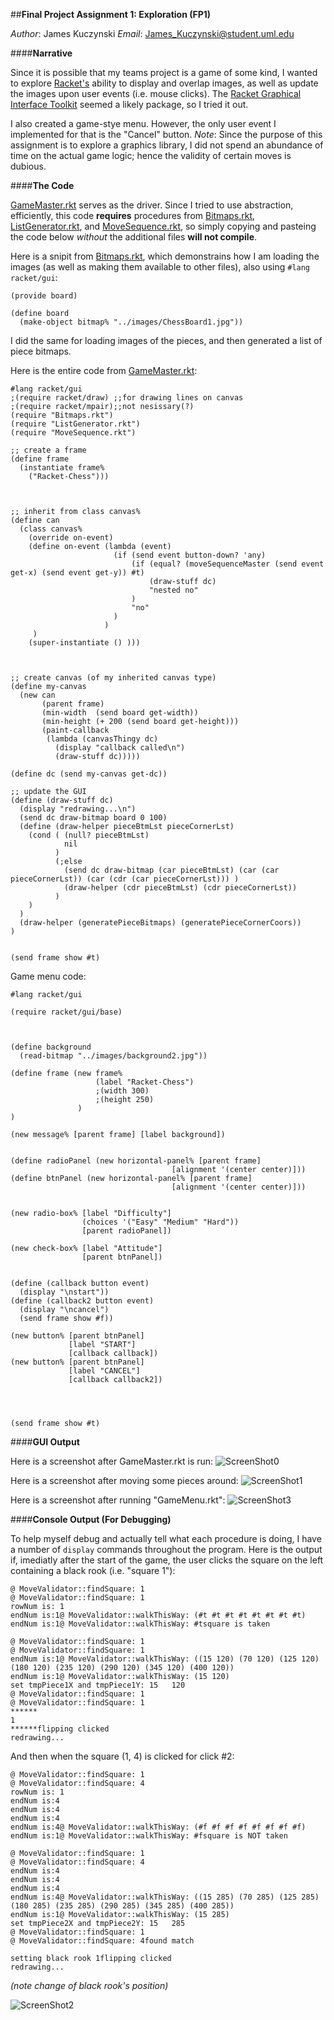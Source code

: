 ##**Final Project Assignment 1: Exploration (FP1)**

*Author*: James Kuczynski
*Email*: James_Kuczynski@student.uml.edu

####**Narrative**

Since it is possible that my teams project is a game of some kind, I wanted to explore [Racket's][1] ability to display and overlap images, as well as update the images upon user events (i.e. mouse clicks).  The [Racket Graphical Interface Toolkit][2] seemed a likely package, so I tried it out.

I also created a game-stye menu.  However, the only user event I implemented for that is the "Cancel" button.
*Note*: Since the purpose of this assignment is to explore a graphics library, I did not spend
an abundance of time on the actual game logic; hence the validity of certain moves is dubious.

####**The Code**

[GameMaster.rkt][6] serves as the driver.  Since I tried to use abstraction, efficiently, this code **requires** procedures from [Bitmaps.rkt][3], [ListGenerator.rkt][4], and [MoveSequence.rkt][5], so simply copying and pasteing the code below *without* the additional files **will not compile**.

Here is a snipit from [Bitmaps.rkt][3], which demonstrains how I am loading the images (as well as making them available to other files), also using ```#lang racket/gui```:
```
(provide board)

(define board
  (make-object bitmap% "../images/ChessBoard1.jpg"))
```
I did the same for loading images of the pieces, and then generated a list of piece bitmaps.



Here is the entire code from [GameMaster.rkt][6]:
```
#lang racket/gui
;(require racket/draw) ;;for drawing lines on canvas
;(require racket/mpair);;not nesissary(?)
(require "Bitmaps.rkt")
(require "ListGenerator.rkt")
(require "MoveSequence.rkt")

;; create a frame
(define frame
  (instantiate frame%
    ("Racket-Chess")))



;; inherit from class canvas%
(define can
  (class canvas% 
    (override on-event)
    (define on-event (lambda (event)
                       (if (send event button-down? 'any)
                           (if (equal? (moveSequenceMaster (send event get-x) (send event get-y)) #t)
                               (draw-stuff dc)
                               "nested no"
                           )
                           "no"
                       )
                     )
     )
    (super-instantiate () )))



;; create canvas (of my inherited canvas type)
(define my-canvas
  (new can
       (parent frame)
       (min-width  (send board get-width))
       (min-height (+ 200 (send board get-height)))
       (paint-callback
        (lambda (canvasThingy dc)
          (display "callback called\n")
          (draw-stuff dc)))))

(define dc (send my-canvas get-dc))

;; update the GUI
(define (draw-stuff dc)
  (display "redrawing...\n")
  (send dc draw-bitmap board 0 100)
  (define (draw-helper pieceBtmLst pieceCornerLst)
    (cond ( (null? pieceBtmLst)
            nil
          )
          (;else
            (send dc draw-bitmap (car pieceBtmLst) (car (car pieceCornerLst)) (car (cdr (car pieceCornerLst))) )
            (draw-helper (cdr pieceBtmLst) (cdr pieceCornerLst))
          )
    )
  )
  (draw-helper (generatePieceBitmaps) (generatePieceCornerCoors))
)


(send frame show #t)
```

Game menu code:
```
#lang racket/gui

(require racket/gui/base)



(define background
  (read-bitmap "../images/background2.jpg"))

(define frame (new frame%
                   (label "Racket-Chess")
                   ;(width 300)
                   ;(height 250)
               )
)

(new message% [parent frame] [label background])


(define radioPanel (new horizontal-panel% [parent frame]
                                    [alignment '(center center)]))
(define btnPanel (new horizontal-panel% [parent frame]
                                    [alignment '(center center)]))


(new radio-box% [label "Difficulty"]
                (choices '("Easy" "Medium" "Hard"))
                [parent radioPanel])

(new check-box% [label "Attitude"]
                [parent btnPanel])


(define (callback button event)
  (display "\nstart"))
(define (callback2 button event)
  (display "\ncancel")
  (send frame show #f))

(new button% [parent btnPanel]
             [label "START"]
             [callback callback])
(new button% [parent btnPanel]
             [label "CANCEL"]
             [callback callback2])




(send frame show #t)
```


####**GUI Output**

Here is a screenshot after GameMaster.rkt is run:
![ScreenShot0](https://github.com/DeepBlue14/Racket-Chess/blob/master/doc/racketChess0.png)


Here is a screenshot after moving some pieces around:
![ScreenShot1](https://github.com/DeepBlue14/Racket-Chess/blob/master/doc/racketChess1.png)

Here is a screenshot after running "GameMenu.rkt":
![ScreenShot3](https://github.com/DeepBlue14/Racket-Chess/blob/master/doc/racketChess3.png)


####**Console Output (For Debugging)**

To help myself debug and actually tell what each procedure is doing, I have a number of ```display``` commands throughout the program.  Here is the output if, imediatly after the start of the game, the user clicks the square on the left containing a black rook (i.e. "square 1"):
```
@ MoveValidator::findSquare: 1
@ MoveValidator::findSquare: 1
rowNum is: 1
endNum is:1@ MoveValidator::walkThisWay: (#t #t #t #t #t #t #t #t)
endNum is:1@ MoveValidator::walkThisWay: #tsquare is taken

@ MoveValidator::findSquare: 1
@ MoveValidator::findSquare: 1
endNum is:1@ MoveValidator::walkThisWay: ((15 120) (70 120) (125 120) (180 120) (235 120) (290 120) (345 120) (400 120))
endNum is:1@ MoveValidator::walkThisWay: (15 120)
set tmpPiece1X and tmpPiece1Y: 15   120
@ MoveValidator::findSquare: 1
@ MoveValidator::findSquare: 1
******
1
******flipping clicked
redrawing...
``` 

And then when the square (1, 4) is clicked for click #2:
```
@ MoveValidator::findSquare: 1
@ MoveValidator::findSquare: 4
rowNum is: 1
endNum is:4
endNum is:4
endNum is:4
endNum is:4@ MoveValidator::walkThisWay: (#f #f #f #f #f #f #f #f)
endNum is:1@ MoveValidator::walkThisWay: #fsquare is NOT taken

@ MoveValidator::findSquare: 1
@ MoveValidator::findSquare: 4
endNum is:4
endNum is:4
endNum is:4
endNum is:4@ MoveValidator::walkThisWay: ((15 285) (70 285) (125 285) (180 285) (235 285) (290 285) (345 285) (400 285))
endNum is:1@ MoveValidator::walkThisWay: (15 285)
set tmpPiece2X and tmpPiece2Y: 15   285
@ MoveValidator::findSquare: 1
@ MoveValidator::findSquare: 4found match

setting black rook 1flipping clicked
redrawing...
```

*(note change of black rook's position)*

![ScreenShot2](https://github.com/DeepBlue14/Racket-Chess/blob/master/doc/racketChess2.png)







[1]: http://racket-lang.org/
[2]: http://docs.racket-lang.org/gui/
[3]: https://github.com/DeepBlue14/Racket-Chess/blob/master/src/Bitmaps.rkt
[4]: https://github.com/DeepBlue14/Racket-Chess/blob/master/src/ListGenerator.rkt
[5]: https://github.com/DeepBlue14/Racket-Chess/blob/master/src/MoveSequence.rkt
[6]: https://github.com/DeepBlue14/Racket-Chess/blob/master/src/GameMaster.rkt
